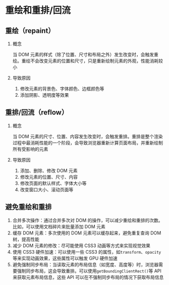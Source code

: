 # 重绘和重排/回流

## 重绘（repaint）

1. 概念

   当 DOM 元素的样式（除了位置、尺寸和布局之外）发生改变时，会触发重绘。重绘不会改变元素的位置和尺寸，只是重新绘制元素的外观，性能消耗较小

2. 导致原因

   1. 修改元素的背景色、字体颜色、边框颜色等
   2. 添加阴影、透明度等效果

## 重排/回流（reflow）

1. 概念

   当 DOM 元素的尺寸、位置、内容发生改变时，会触发重排。重排是整个渲染过程中最消耗性能的一个阶段，会导致浏览器重新计算页面布局，并重新绘制所有受影响的元素

2. 导致原因

   1. 添加、删除、修改 DOM 元素
   2. 修改元素的位置、尺寸、内容
   3. 修改页面的默认样式、字体大小等
   4. 改变窗口大小、滚动页面等

## 避免重绘和重排

1. 合并多次操作：通过合并多次对 DOM 的操作，可以减少重绘和重排的次数。比如，可以使用文档碎片来批量添加 DOM 元素
2. 缓存 DOM 元素：多次使用的 DOM 元素可以缓存起来，避免重复查询 DOM 树，提高性能
3. 减少 DOM 元素的修改：尽可能使用 CSS3 动画等方式来实现视觉效果
4. 使用 CSS3 硬件加速：可以使用一些 CSS3 的属性，如`transform`、`opacity`等来实现动画效果，这些属性可以触发 GPU 硬件加速
5. 避免强制同步布局：当读取元素的布局信息（如宽度、高度等）时，浏览器需要强制同步布局，这会导致重排。可以使用`getBoundingClientRect()`等 API 来获取元素布局信息，这些 API 可以在不强制同步布局的情况下获取布局信息
